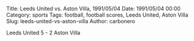 Title: Leeds United vs. Aston Villa, 1991/05/04
Date: 1991/05/04 00:00
Category: sports
Tags: football, football scores, Leeds United, Aston Villa
Slug: leeds-united-vs-aston-villa
Author: carbonero


Leeds United 5 - 2 Aston Villa
